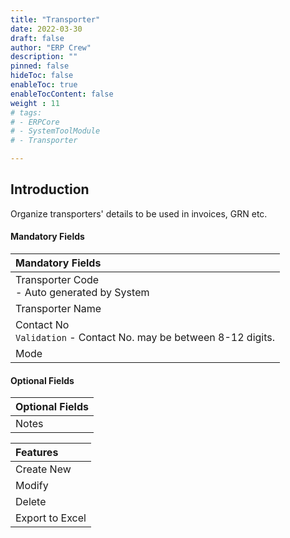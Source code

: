 ```yaml
---
title: "Transporter"
date: 2022-03-30
draft: false
author: "ERP Crew"
description: ""
pinned: false
hideToc: false
enableToc: true
enableTocContent: false
weight : 11
# tags: 
# - ERPCore 
# - SystemToolModule
# - Transporter

---
```


## Introduction

Organize transporters' details to be used in invoices, GRN etc.


#### Mandatory Fields

|Mandatory Fields|  
  |:------| 
  | Transporter Code <br> - Auto generated by System
  | Transporter Name
  | Contact No <br> `Validation` - Contact No. may be between 8-12 digits.
  | Mode

#### Optional Fields

|Optional Fields|
 |:------ |
 | Notes

|Features|   
  |:------|
  | Create New 
  | Modify  
  | Delete  
  | Export to Excel
